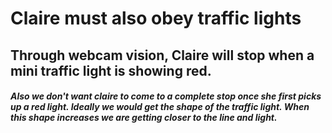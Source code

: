 # Claire must also obey traffic lights

## Through webcam vision, Claire will stop when a mini traffic light is showing red. 

##### Also we don't want claire to come to a complete stop once she first picks up a red light. Ideally we would get the shape of the traffic light. When this shape increases we are getting closer to the line and light.
